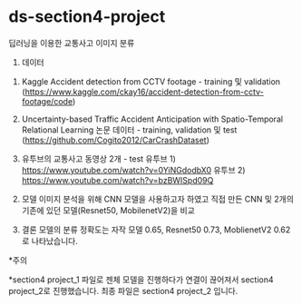 # ds-section4-project

딥러닝을 이용한 교통사고 이미지 분류

1. 데이터

1) Kaggle Accident detection from CCTV footage - training 및 validation
(https://www.kaggle.com/ckay16/accident-detection-from-cctv-footage/code)

2) Uncertainty-based Traffic Accident Anticipation with Spatio-Temporal Relational Learning 논문 데이터 - training, validation 및 test
(https://github.com/Cogito2012/CarCrashDataset)

3) 유투브의 교통사고 동영상 2개 - test
유투브 1) https://www.youtube.com/watch?v=0YiNGdodbX0
유투브 2) https://www.youtube.com/watch?v=bzBWISpd09Q

2. 모델
이미지 분석을 위해 CNN 모델을 사용하고자 하였고 직접 만든 CNN 및 2개의 기존에 있던 모델(Resnet50, MobilenetV2)을 비교

3. 결론
모델의 분류 정확도는 자작 모델 0.65, Resnet50 0.73, MoblienetV2 0.62로 나타났습니다.

*주의

*section4 project_1 파일로 젠체 모델을 진행하다가 연결이 끊어져서 section4 project_2로 진행했습니다.
최종 파일은 section4 project_2 입니다.
